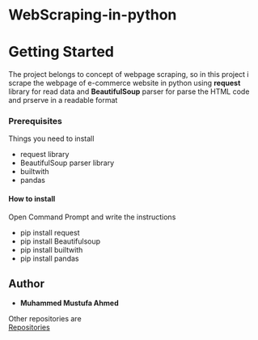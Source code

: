 # WebScraping-in-python
<h1>Getting Started</h1>
<p>The project belongs to concept of webpage scraping, so in this project i scrape the webpage of e-commerce website in python using <b>request</b> library for read data and <b>BeautifulSoup</b> parser for parse the HTML code and prserve in a readable format</p>
<h3>Prerequisites</h3>
<p>Things you need to install</p>
<ul><li>request library</li><li>BeautifulSoup parser library</li><li>builtwith</li><li>pandas</li></ul>
<h4>How to install</h4>
<p>Open Command Prompt and write the instructions</p>
<ul><li>pip install request</li><li>pip install Beautifulsoup</li><li>pip install builtwith</li><li>pip install pandas</li></ul>
<h2>Author</h2>
<ul><li><b>Muhammed Mustufa Ahmed</b></li></ul>
<p>Other repositories are <br> <a href="https://github.com/mustufaahmed?tab=repositories">Repositories</a></p>
